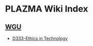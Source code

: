 # PLAZMA Wiki Index

## [WGU](/WGU/index.md)
- [D333-Ethics in Technology](WGU/D333-Ethics_in_Technology)
